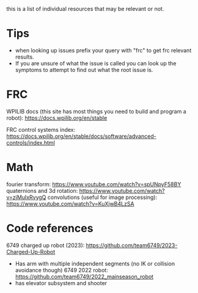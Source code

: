 this is a list of individual resources that may be relevant or not.

# Tips
- when looking up issues prefix your query with "frc" to get frc relevant results.
- If you are unsure of what the issue is called you can look up the symptoms to attempt to find out what the root issue is.

# FRC
WPILIB docs (this site has most things you need to build and program a robot): https://docs.wpilib.org/en/stable

FRC control systems index: https://docs.wpilib.org/en/stable/docs/software/advanced-controls/index.html

# Math
fourier transform: https://www.youtube.com/watch?v=spUNpyF58BY
quaternions and 3d rotation: https://www.youtube.com/watch?v=zjMuIxRvygQ
convolutions (useful for image processing): https://www.youtube.com/watch?v=KuXjwB4LzSA


# Code references
6749 charged up robot (2023): https://github.com/team6749/2023-Charged-Up-Robot
- Has arm with multiple independent segments (no IK or collision avoidance though)
6749 2022 robot: https://github.com/team6749/2022_mainseason_robot
- has elevator subsystem and shooter





